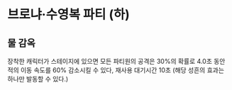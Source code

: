 # 브로냐·수영복 파티 (하)

## 물 감옥

장착한 캐릭터가 스테이지에 있으면 모든 파티원의 공격은 30%의 확률로 4.0초 동안 적의 이동 속도를 60% 감소시킬 수 있다, 재사용 대기시간 10초 (해당 성흔의 효과는 하나만 발동할 수 있다.)
